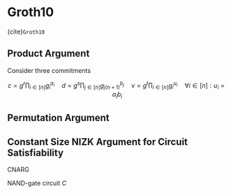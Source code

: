 # Groth10

{cite}`Groth10`

## Product Argument
Consider three commitments

$$
c=g^{r} \prod_{i \in[n]} g_{i}^{a_{i}} \quad d=g^{s} \prod_{j \in[n]} g_{j(n+1)}^{b_{j}} \quad v=g^{t} \prod_{i \in[n]} g_{i}^{u_{i}} \quad \forall i \in[n]: u_{i}=a_{i} b_{i}
$$

## Permutation Argument

## Constant Size NIZK Argument for Circuit Satisfiability
CNARG

NAND-gate circuit $C$
